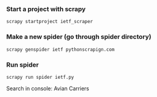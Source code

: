 ### Start a project with scrapy
`scrapy startproject ietf_scraper`

### Make a new spider (go through spider directory)
`scrapy genspider ietf pythonscrapign.com`

### Run spider 
 
`scrapy run spider ietf.py`

Search in console:
Avian Carriers